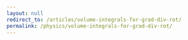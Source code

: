 ```yaml
---
layout: null
redirect_to: /articles/volume-integrals-for-grad-div-rot/
permalink: /physics/volume-integrals-for-grad-div-rot/
---
```

